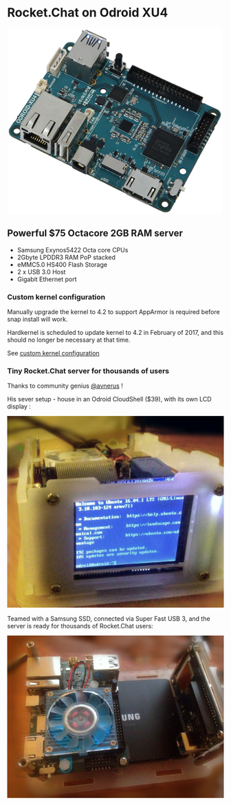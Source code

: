 #  Rocket.Chat on Odroid XU4

[![Odroid XU4 has Octacore with 2 GB RAM](https://raw.githubusercontent.com/Sing-Li/bbug/master/images/odroid3.jpg)](http://www.hardkernel.com/main/products/prdt_info.php?g_code=G143452239825)


## Powerful $75 Octacore 2GB RAM server 

* Samsung Exynos5422 Octa core CPUs
* 2Gbyte LPDDR3 RAM PoP stacked
* eMMC5.0 HS400 Flash Storage
* 2 x USB 3.0 Host
* Gigabit Ethernet port

###  Custom kernel configuration

Manually upgrade the kernel to 4.2 to support AppArmor is required before snap install will work. 

Hardkernel is scheduled to update kernel to 4.2 in February of 2017, and this should no longer be necessary at that time.

See [custom kernel configuration](https://github.com/RocketChat/Rocket.Chat.RaspberryPi/blob/master/CONTRIB/rocket_chat_on_odroid_xu4/odroidxu4-kernel4.2-config)


###  Tiny Rocket.Chat server for thousands of users

Thanks to community genius [@avnerus](http://avner.js.org/) !

His  sever setup - house in an Odroid CloudShell ($39), with its own LCD display :

![CloudShell comes with its own LCD - can replace the need for a monitor](https://raw.githubusercontent.com/Sing-Li/bbug/master/images/odroid2.jpg)

Teamed with a Samsung SSD, connected via Super Fast USB 3, and the server is ready for thousands of Rocket.Chat users:

![SSD connected via USB 3 - ready for thousands of registered users](https://raw.githubusercontent.com/Sing-Li/bbug/master/images/odroid1.jpg)


